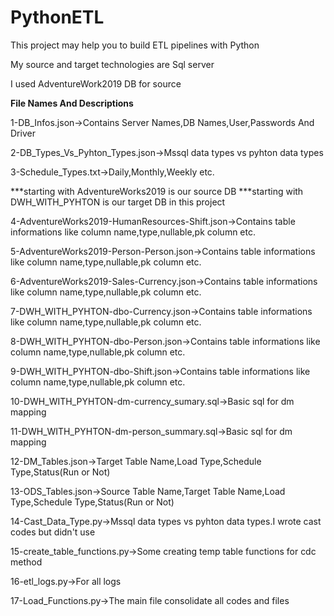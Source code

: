 # PythonETL
This project may help you to build ETL pipelines with Python 

My source and target technologies are Sql server

I used AdventureWork2019 DB for source 

**File Names And Descriptions**

1-DB_Infos.json->Contains Server Names,DB Names,User,Passwords And Driver

2-DB_Types_Vs_Pyhton_Types.json->Mssql data types vs pyhton data types

3-Schedule_Types.txt->Daily,Monthly,Weekly etc.

***starting with AdventureWorks2019 is our source DB
***starting with DWH_WITH_PYHTON is our target DB in this project

4-AdventureWorks2019-HumanResources-Shift.json->Contains table informations like column name,type,nullable,pk column etc.

5-AdventureWorks2019-Person-Person.json->Contains table informations like column name,type,nullable,pk column etc.

6-AdventureWorks2019-Sales-Currency.json->Contains table informations like column name,type,nullable,pk column etc.

7-DWH_WITH_PYHTON-dbo-Currency.json->Contains table informations like column name,type,nullable,pk column etc.

8-DWH_WITH_PYHTON-dbo-Person.json->Contains table informations like column name,type,nullable,pk column etc.

9-DWH_WITH_PYHTON-dbo-Shift.json->Contains table informations like column name,type,nullable,pk column etc.

10-DWH_WITH_PYHTON-dm-currency_sumary.sql->Basic sql for dm mapping

11-DWH_WITH_PYHTON-dm-person_summary.sql->Basic sql for dm mapping

12-DM_Tables.json->Target Table Name,Load Type,Schedule Type,Status(Run or Not)

13-ODS_Tables.json->Source Table Name,Target Table Name,Load Type,Schedule Type,Status(Run or Not)

14-Cast_Data_Type.py->Mssql data types vs pyhton data types.I wrote cast codes but didn't use

15-create_table_functions.py->Some creating temp table functions for cdc method

16-etl_logs.py->For all logs

17-Load_Functions.py->The main file consolidate all codes and files
